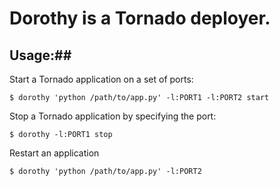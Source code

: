 # Dorothy is a Tornado deployer. #

## Usage:##
 
Start a Tornado application on a set of ports:

    $ dorothy 'python /path/to/app.py' -l:PORT1 -l:PORT2 start
 
Stop a Tornado application by specifying the port:

    $ dorothy -l:PORT1 stop
 
Restart an application

    $ dorothy 'python /path/to/app.py' -l:PORT2